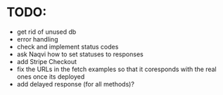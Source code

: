 # TODO:

- get rid of unused db
- error handling
- check and implement status codes
- ask Naqvi how to set statuses to responses
- add Stripe Checkout
- fix the URLs in the fetch examples so that it coresponds with the real ones once its deployed
- add delayed response (for all methods)?
